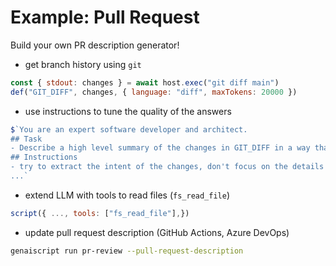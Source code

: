 # Example: Pull Request

Build your own PR description generator!

<v-click>

-   get branch history using `git`

```js
const { stdout: changes } = await host.exec("git diff main")
def("GIT_DIFF", changes, { language: "diff", maxTokens: 20000 })
```

</v-click>

<v-click>

-   use instructions to tune the quality of the answers

```js
$`You are an expert software developer and architect.
## Task
- Describe a high level summary of the changes in GIT_DIFF in a way that a software engineer will understand.
## Instructions
- try to extract the intent of the changes, don't focus on the details
...`
```

</v-click>

<v-click>

-   extend LLM with tools to read files (`fs_read_file`)

```js
script({ ..., tools: ["fs_read_file"],})
```

</v-click>

<v-click>

-   update pull request description (GitHub Actions, Azure DevOps)

```sh
genaiscript run pr-review --pull-request-description
```

</v-click>
